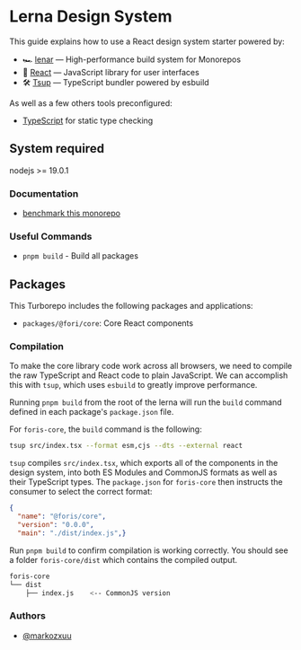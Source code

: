 # Lerna Design System

This guide explains how to use a React design system starter powered by:

- 🏎 [lenar](https://turbo.build/repo) — High-performance build system for Monorepos
- 🚀 [React](https://reactjs.org/) — JavaScript library for user interfaces
- 🛠 [Tsup](https://github.com/egoist/tsup) — TypeScript bundler powered by esbuild

As well as a few others tools preconfigured:
- [TypeScript](https://www.typescriptlang.org/) for static type checking

## System required

nodejs >= 19.0.1



### Documentation

- [benchmark this monorepo](https://forisai.atlassian.net/wiki/spaces/IN/pages/2447835145/Monorepos)


### Useful Commands

- `pnpm build` - Build all packages

## Packages

This Turborepo includes the following packages and applications:

- `packages/@fori/core`: Core React components


### Compilation

To make the core library code work across all browsers, we need to compile the raw TypeScript and React code to plain JavaScript. We can accomplish this with `tsup`, which uses `esbuild` to greatly improve performance.

Running `pnpm build` from the root of the lerna will run the `build` command defined in each package's `package.json` file.

For `foris-core`, the `build` command is the following:

```bash
tsup src/index.tsx --format esm,cjs --dts --external react
```

`tsup` compiles `src/index.tsx`, which exports all of the components in the design system, into both ES Modules and CommonJS formats as well as their TypeScript types. The `package.json` for `foris-core` then instructs the consumer to select the correct format:

```json:foris-core/package.json
{
  "name": "@foris/core",
  "version": "0.0.0",
  "main": "./dist/index.js",}
```

Run `pnpm build` to confirm compilation is working correctly. You should see a folder `foris-core/dist` which contains the compiled output.

```bash
foris-core
└── dist
    ├── index.js    <-- CommonJS version
```

### Authors

- [@markozxuu](https://www.github.com/markozxuu)

